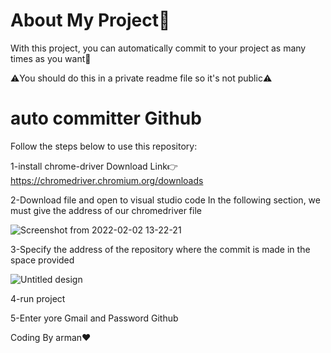 # About My Project:thinking:

   With this project, you can automatically commit to your project
   as many times as you want:partying_face:
   
   :warning:You should do this in a private readme file so it's not public:warning:
    
# auto committer Github

Follow the steps below to use this repository:

1-install chrome-driver
Download Link:point_right: https://chromedriver.chromium.org/downloads

2-Download file and open to visual studio code
In the following section, we must give the address of our chromedriver file 

![Screenshot from 2022-02-02 13-22-21](https://user-images.githubusercontent.com/93611871/152136880-f00e46ab-82d1-4292-b665-7c520fecd296.png)

3-Specify the address of the repository where the commit is made in the space provided

![Untitled design](https://user-images.githubusercontent.com/93611871/152135579-f4ced39c-91f3-4736-ab42-466b637a22a2.png)

4-run project

5-Enter yore Gmail and Password Github 

Coding By arman:heart:
